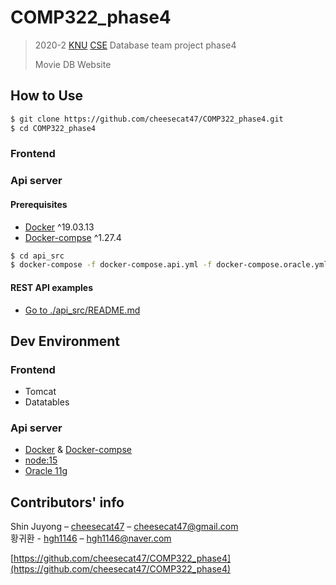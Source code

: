 # COMP322_phase4
> 2020-2 [KNU][knu] [CSE][knucse] Database team project phase4
>
> Movie DB Website

## How to Use
```bash
$ git clone https://github.com/cheesecat47/COMP322_phase4.git
$ cd COMP322_phase4
```

### Frontend  

### Api server  
#### Prerequisites
* [Docker][Docker] ^19.03.13  
* [Docker-compse][Docker-compse] ^1.27.4  
  
```bash
$ cd api_src
$ docker-compose -f docker-compose.api.yml -f docker-compose.oracle.yml up -d
```

#### REST API examples
* [Go to ./api_src/README.md](./api_src/README.md)

## Dev Environment  
### Frontend  
* Tomcat  
* Datatables  

### Api server  
* [Docker][Docker] & [Docker-compse][Docker-compse]  
* [node:15](https://hub.docker.com/_/node)  
* [Oracle 11g](https://hub.docker.com/repository/docker/cheesecat47/comp322_phase4)  


## Contributors' info
  
Shin Juyong – [cheesecat47](https://github.com/cheesecat47) – cheesecat47@gmail.com  
황귀환 - [hgh1146](https://github.com/hgh1146) – hgh1146@naver.com  

[https://github.com/cheesecat47/COMP322_phase4](https://github.com/cheesecat47/COMP322_phase4)  

[knu]: http://www.knu.ac.kr/
[knucse]: http://computer.knu.ac.kr/
[Docker]: https://docs.docker.com/engine/install/
[Docker-compse]: https://docs.docker.com/compose/install/